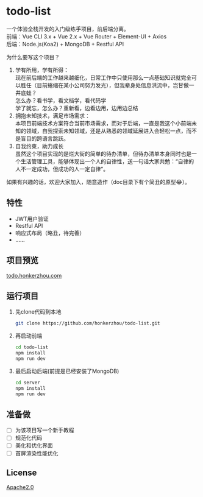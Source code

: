 # todo-list
一个体验全栈开发的入门级练手项目，前后端分离。  
前端：Vue CLI 3.x + Vue 2.x + Vue Router + Element-UI + Axios  
后端：Node.js(Koa2) + MongoDB + Restful API  

为什么要写这个项目？
1. 学有所用，学有所得：  
   现在前后端的工作越来越细化，日常工作中只使用那么一点基础知识就完全可以胜任（目前蜷缩在某小公司努力发光），但我辈身处信息洪流中，岂甘做一井底蛙？  
   怎么办？看书学，看文档学，看代码学  
   学了就忘，怎么办？重新看，边看边用，边用边总结
2. 拥抱未知技术，满足市场需求：  
   本项目前端技术方案符合当前市场需求，而对于后端，一直是我这个小前端未知的领域，自我探索未知领域，还是从熟悉的领域延展进入会轻松一点，而不是盲目的跨语言跳跃。
3. 自我约束，助力成长  
   虽然这个项目实现的是烂大街的简单的待办清单，但待办清单本身同时也是一个生活管理工具，能够体现出一个人的自律性，送一句话大家共勉：“自律的人不一定成功，但成功的人一定自律”。

如果有兴趣的话，欢迎大家加入，随意造作（doc目录下有个简丑的原型:joy:）。
## 特性
- JWT用户验证
- Restful API
- 响应式布局（略丑，待完善）
- ......
## 项目预览
[todo.honkerzhou.com](http://todo.honkerzhou.com)
## 运行项目
1. 先clone代码到本地
    ```sh
    git clone https://github.com/honkerzhou/todo-list.git
    ```
2. 再启动前端
    ```sh
    cd todo-list
    npm install
    npm run dev
    ```
3. 最后启动后端(前提是已经安装了MongoDB)
    ```sh
    cd server
    npm install
    npm run dev
    ```
## 准备做
- [ ] 为该项目写一个新手教程
- [ ] 规范化代码
- [ ] 美化和优化界面
- [ ] 首屏渲染性能优化
## License
[Apache2.0](./LICENSE)

